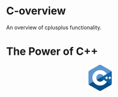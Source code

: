 # C-overview
An overview of cplusplus functionality.

# The Power of C++
<p align="center"><img src="cover/cpp_logo.png" width="70" /></p>